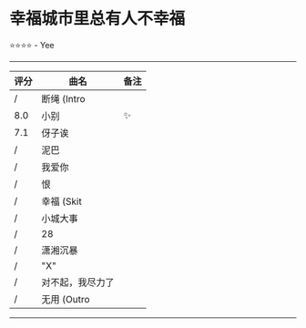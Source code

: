 
# 幸福城市里总有人不幸福
⭐⭐⭐⭐ - Yee

---

| 评分  | 曲名        | 备注  |
| --- | --------- | --- |
| /   | 断绳 (Intro |     |
| 8.0 | 小别        | ✨   |
| 7.1 | 伢子诶       |     |
| /   | 泥巴        |     |
| /   | 我爱你       |     |
| /   | 恨         |     |
| /   | 幸福 (Skit  |     |
| /   | 小城大事      |     |
| /   | 28        |     |
| /   | 潇湘沉暴      |     |
| /   | "X"       |     |
| /   | 对不起，我尽力了  |     |
| /   | 无用 (Outro |     |

---

